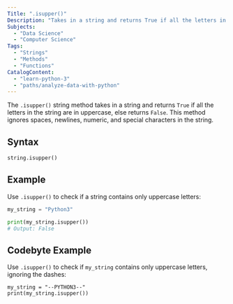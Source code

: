 ```yaml
---
Title: ".isupper()"
Description: "Takes in a string and returns True if all the letters in the string are in uppercase, else returns False. Ignores spaces, newlines, numeric and special characters in the string."
Subjects:
  - "Data Science"
  - "Computer Science"
Tags:
  - "Strings"
  - "Methods"
  - "Functions"
CatalogContent:
  - "learn-python-3"
  - "paths/analyze-data-with-python"
---
```


The `.isupper()` string method takes in a string and returns `True` if all the letters in the string are in uppercase, else returns `False`. This method ignores spaces, newlines, numeric, and special characters in the string.

## Syntax

```py
string.isupper()
```

## Example

Use `.isupper()` to check if a string contains only uppercase letters:

```py
my_string = "Python3"

print(my_string.isupper())
# Output: False
```

## Codebyte Example

Use `.isupper()` to check if `my_string` contains only uppercase letters, ignoring the dashes:

```codebyte/python
my_string = "--PYTHON3--"
print(my_string.isupper())
```
